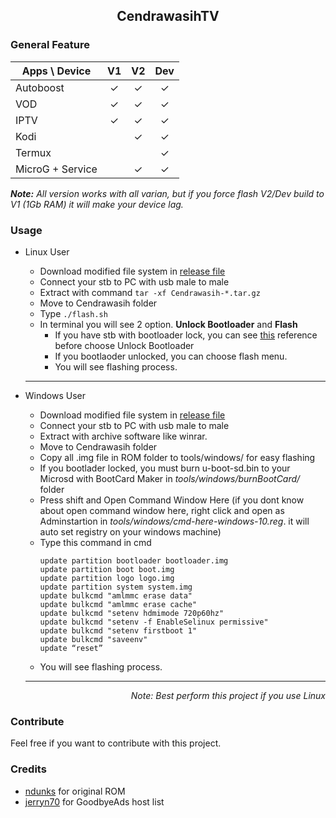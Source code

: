 ## <div align="center">CendrawasihTV</div>

### General Feature
| Apps \ Device  | V1 | V2 | Dev |
|---|----|----|-----|
| Autoboost |<div align="center"> ✓ |<div align="center"> ✓ |<div align="center"> ✓  |</div>
| VOD | <div align="center">✓ | <div align="center">✓ | <div align="center">✓  |
| IPTV | <div align="center">✓| <div align="center">✓ | <div align="center">✓ |
| Kodi | | <div align="center">✓ | <div align="center">✓ |
| Termux|  | | <div align="center">✓ |
|MicroG + Service|  | <div align="center">✓ | <div align="center">✓ |

_**Note:** All version works with all varian, but if you force flash V2/Dev build to V1 (1Gb RAM) it will make your device lag._

### Usage
* Linux User
	* Download modified file system in [release file](https://github.com/Manssizz/CendrawasihTV/releases/)
	* Connect your stb to PC with usb male to male 
	* Extract with command ```tar -xf Cendrawasih-*.tar.gz```
	* Move to Cendrawasih folder
	* Type ```./flash.sh``` 
	* In terminal you will see 2 option. **Unlock Bootloader** and **Flash**
		* If you have stb with bootloader lock, you can see [this](https://github.com/Manssizz/CendrawasihTV/tree/master/u-boot-lock) reference before choose Unlock Bootloader
		* If you bootlaoder unlocked, you can choose flash menu.
		* You will see flashing process.
	***

* Windows User
	* Download modified file system in [release file](https://github.com/Manssizz/CendrawasihTV/releases/)
	* Connect your stb to PC with usb male to male 
	* Extract with archive software like winrar.
	* Move to Cendrawasih folder
	* Copy all .img file in ROM folder to tools/windows/ for easy flashing
	* If you bootlader locked, you must burn u-boot-sd.bin to your Microsd with BootCard Maker in _tools/windows/burnBootCard/_ folder
	* Press shift and Open Command Window Here (if you dont know about open command window here, right click and open as Adminstartion in _tools/windows/cmd-here-windows-10.reg_. it will auto set registry on your windows machine)
	* Type this command in cmd
		``` 
		update partition bootloader bootloader.img
		update partition boot boot.img
		update partition logo logo.img
		update partition system system.img
		update bulkcmd "amlmmc erase data"
		update bulkcmd "amlmmc erase cache"
		update bulkcmd "setenv hdmimode 720p60hz"
		update bulkcmd "setenv -f EnableSelinux permissive"
		update bulkcmd "setenv firstboot 1"
		update bulkcmd "saveenv"
		update “reset”	
		```
	* You will see flashing process.
	***

_<div align="right">Note: Best perform this project if you use Linux</div>_

### Contribute
Feel free if you want to contribute with this project.

### Credits
- [ndunks](https://github.com/ndunks/custom-rom-stb-zte-B860-indihome) for original ROM
- [jerryn70](https://github.com/jerryn70/GoodbyeAds) for GoodbyeAds host list